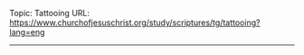 Topic: Tattooing
URL: https://www.churchofjesuschrist.org/study/scriptures/tg/tattooing?lang=eng

---

